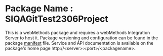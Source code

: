 # Package Name : SIQAGitTest2306Project
This is a webMethods package and requires a webMethods Integration Server to host it. Package versioning and configuration can be found in the package [manifest](./SIQAGitTest2306Project/manifest.v3) file. Service and API documentation is available on the package's home page http://&lt;server&gt;:&lt;port&gt;/&lt;packagename>.